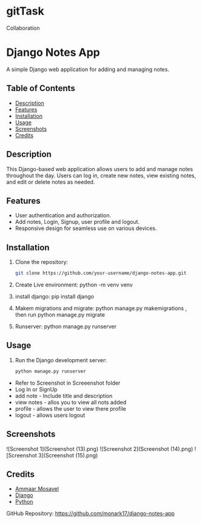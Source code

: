 # gitTask
Collaboration
# Django Notes App

A simple Django web application for adding and managing notes.

## Table of Contents

- [Description](#description)
- [Features](#features)
- [Installation](#installation)
- [Usage](#usage)
- [Screenshots](#screenshots)
- [Credits](#credits)

## Description

This Django-based web application allows users to add and manage notes throughout the day. Users can log in, create new notes, view existing notes, and edit or delete notes as needed.

## Features

- User authentication and authorization.
- Add notes, Login, Signup, user profile and logout.
- Responsive design for seamless use on various devices.

## Installation

1. Clone the repository:

   ```bash
   git clone https://github.com/your-username/django-notes-app.git

2. Create Live environment: python -m venv venv

3. install django: pip install django

4. Makem migrations and migrate: python manage.py makemigrations , then run python manage.py migrate

4. Runserver: python manage.py runserver

## Usage

1. Run the Django development server:

   ```bash
   python manage.py runserver

- Refer to Screenshot in Screeenshot folder
- Log In or SignUp
- add note - Include title and description
- view notes - allos you to view all nots added
- profile - allows the user to view there profile
- logout - allows users logout 

## Screenshots

![Screenshot 1](Screenshot (13).png)
![Screenshot 2](Screenshot (14).png)
![Screenshot 3](Screenshot (15).png)

## Credits

- [Ammaar Mosavel](https://github.com/monark17)
- [Django](https://www.djangoproject.com/)
- [Python](https://www.python.org/)

GitHub Repository: https://github.com/monark17/django-notes-app
